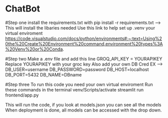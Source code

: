 # ChatBot
#Step one install the requirements.txt with 
pip install -r requirements.txt --> This will install the libaries needed
Use this link to help set up .venv your virtual enviroment https://code.visualstudio.com/docs/python/environments#:~:text=Using%20the%20Create%20Environment%20command,environment%20types%3A%20Venv%20or%20Conda.

#Step two 
Make a .env file and add this line GROQ_API_KEY = YOURAPIKEY
Replace YOURAPIKEY with your groc key
Also add your own DB Cred
EX --> 
DB_USER=username
DB_PASSWORD=password
DB_HOST=localhost
DB_PORT=5432
DB_NAME=DBname


#Step three
To run this code you need your own virtual enviroment 
Run these commands in the terminal 
venv/Scripts/activate
streamlit run frontend/app.py

This will run the code, if you look at models.json you can see all the models 
When deployment is done, all models can be accessed with the drop down. 
